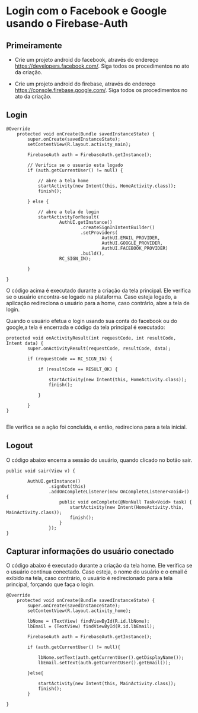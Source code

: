 # Login com o Facebook e Google usando o Firebase-Auth

## Primeiramente

- Crie um projeto android do facebook, através do endereço https://developers.facebook.com/. Siga todos os procedimentos no ato da criação. 

- Crie um projeto android do firebase, através do endereço https://console.firebase.google.com/. Siga todos os procedimentos no ato da criação. 

## Login

```
@Override
    protected void onCreate(Bundle savedInstanceState) {
        super.onCreate(savedInstanceState);
        setContentView(R.layout.activity_main);

        FirebaseAuth auth = FirebaseAuth.getInstance();

        // Verifica se o usuario esta logado
        if (auth.getCurrentUser() != null) {
            
            // abre a tela home
            startActivity(new Intent(this, HomeActivity.class));
            finish();

        } else {
            
            // abre a tela de login
            startActivityForResult(
                    AuthUI.getInstance()
                            .createSignInIntentBuilder()
                            .setProviders(
                                    AuthUI.EMAIL_PROVIDER,
                                    AuthUI.GOOGLE_PROVIDER,
                                    AuthUI.FACEBOOK_PROVIDER)
                            .build(),
                    RC_SIGN_IN);

        }

}

```
O código acima é executado durante a criação da tela principal. Ele verifica se o usuário encontra-se logado na plataforma. Caso esteja logado, a aplicação redireciona o usuário para a home, caso contrário, abre a tela de login. 

Quando o usuário efetua o login usando sua conta do facebook ou do google,a tela é encerrada e código da tela principal é executado:

```
protected void onActivityResult(int requestCode, int resultCode, Intent data) {
        super.onActivityResult(requestCode, resultCode, data);

        if (requestCode == RC_SIGN_IN) {

            if (resultCode == RESULT_OK) {

                startActivity(new Intent(this, HomeActivity.class));
                finish();

            }

        }
}
    
```
Ele verifica se a ação foi concluída, e então, redireciona para a tela inicial.

## Logout

O código abaixo encerra a sessão do usuário, quando clicado no botão sair.

```
public void sair(View v) {

        AuthUI.getInstance()
                .signOut(this)
                .addOnCompleteListener(new OnCompleteListener<Void>() {
                    public void onComplete(@NonNull Task<Void> task) {
                        startActivity(new Intent(HomeActivity.this, MainActivity.class));
                        finish();
                    }
                });
}

```

## Capturar informações do usuário conectado

O código abaixo é executado durante a criação da tela home. Ele verifica se o usuário continua conectado. Caso esteja, o nome do usuário e o email é exibido na tela, caso contrário, o usuário é redirecionado para a tela principal, forçando que faça o login.

```
@Override
    protected void onCreate(Bundle savedInstanceState) {
        super.onCreate(savedInstanceState);
        setContentView(R.layout.activity_home);

        lbNome = (TextView) findViewById(R.id.lbNome);
        lbEmail = (TextView) findViewById(R.id.lbEmail);

        FirebaseAuth auth = FirebaseAuth.getInstance();

        if (auth.getCurrentUser() != null){

            lbNome.setText(auth.getCurrentUser().getDisplayName());
            lbEmail.setText(auth.getCurrentUser().getEmail());

        }else{

            startActivity(new Intent(this, MainActivity.class));
            finish();
        }

}

```
